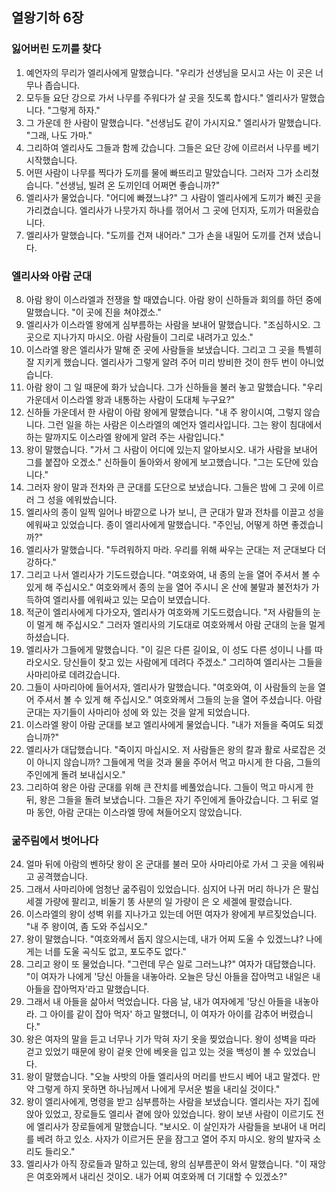## 열왕기하 6장

### 잃어버린 도끼를 찾다
1. 예언자의 무리가 엘리사에게 말했습니다. "우리가 선생님을 모시고 사는 이 곳은 너무나 좁습니다.
2. 모두들 요단 강으로 가서 나무를 주워다가 살 곳을 짓도록 합시다." 엘리사가 말했습니다. "그렇게 하자."
3. 그 가운데 한 사람이 말했습니다. "선생님도 같이 가시지요." 엘리사가 말했습니다. "그래, 나도 가마."
4. 그리하여 엘리사도 그들과 함께 갔습니다. 그들은 요단 강에 이르러서 나무를 베기 시작했습니다.
5. 어떤 사람이 나무를 찍다가 도끼를 물에 빠뜨리고 말았습니다. 그러자 그가 소리쳤습니다. "선생님, 빌려 온 도끼인데 어쩌면 좋습니까?"
6. 엘리사가 물었습니다. "어디에 빠졌느냐?" 그 사람이 엘리사에게 도끼가 빠진 곳을 가리켰습니다. 엘리사가 나뭇가지 하나를 꺾어서 그 곳에 던지자, 도끼가 떠올랐습니다.
7. 엘리사가 말했습니다. "도끼를 건져 내어라." 그가 손을 내밀어 도끼를 건져 냈습니다.
### 엘리사와 아람 군대
8. 아람 왕이 이스라엘과 전쟁을 할 때였습니다. 아람 왕이 신하들과 회의를 하던 중에 말했습니다. "이 곳에 진을 쳐야겠소."
9. 엘리사가 이스라엘 왕에게 심부름하는 사람을 보내어 말했습니다. "조심하시오. 그 곳으로 지나가지 마시오. 아람 사람들이 그리로 내려가고 있소."
10. 이스라엘 왕은 엘리사가 말해 준 곳에 사람들을 보냈습니다. 그리고 그 곳을 특별히 잘 지키게 했습니다. 엘리사가 그렇게 알려 주어 미리 방비한 것이 한두 번이 아니었습니다.
11. 아람 왕이 그 일 때문에 화가 났습니다. 그가 신하들을 불러 놓고 말했습니다. "우리 가운데서 이스라엘 왕과 내통하는 사람이 도대체 누구요?"
12. 신하들 가운데서 한 사람이 아람 왕에게 말했습니다. "내 주 왕이시여, 그렇지 않습니다. 그런 일을 하는 사람은 이스라엘의 예언자 엘리사입니다. 그는 왕이 침대에서 하는 말까지도 이스라엘 왕에게 알려 주는 사람입니다."
13. 왕이 말했습니다. "가서 그 사람이 어디에 있는지 알아보시오. 내가 사람을 보내어 그를 붙잡아 오겠소." 신하들이 돌아와서 왕에게 보고했습니다. "그는 도단에 있습니다."
14. 그러자 왕이 말과 전차와 큰 군대를 도단으로 보냈습니다. 그들은 밤에 그 곳에 이르러 그 성을 에워쌌습니다.
15. 엘리사의 종이 일찍 일어나 바깥으로 나가 보니, 큰 군대가 말과 전차를 이끌고 성을 에워싸고 있었습니다. 종이 엘리사에게 말했습니다. "주인님, 어떻게 하면 좋겠습니까?"
16. 엘리사가 말했습니다. "두려워하지 마라. 우리를 위해 싸우는 군대는 저 군대보다 더 강하다."
17. 그리고 나서 엘리사가 기도드렸습니다. "여호와여, 내 종의 눈을 열어 주셔서 볼 수 있게 해 주십시오." 여호와께서 종의 눈을 열어 주시니 온 산에 불말과 불전차가 가득하여 엘리사를 에워싸고 있는 모습이 보였습니다.
18. 적군이 엘리사에게 다가오자, 엘리사가 여호와께 기도드렸습니다. "저 사람들의 눈이 멀게 해 주십시오." 그러자 엘리사의 기도대로 여호와께서 아람 군대의 눈을 멀게 하셨습니다.
19. 엘리사가 그들에게 말했습니다. "이 길은 다른 길이요, 이 성도 다른 성이니 나를 따라오시오. 당신들이 찾고 있는 사람에게 데려다 주겠소." 그리하여 엘리사는 그들을 사마리아로 데려갔습니다.
20. 그들이 사마리아에 들어서자, 엘리사가 말했습니다. "여호와여, 이 사람들의 눈을 열어 주셔서 볼 수 있게 해 주십시오." 여호와께서 그들의 눈을 열어 주셨습니다. 아람 군대는 자기들이 사마리아 성에 와 있는 것을 알게 되었습니다.
21. 이스라엘 왕이 아람 군대를 보고 엘리사에게 물었습니다. "내가 저들을 죽여도 되겠습니까?"
22. 엘리사가 대답했습니다. "죽이지 마십시오. 저 사람들은 왕의 칼과 활로 사로잡은 것이 아니지 않습니까? 그들에게 먹을 것과 물을 주어서 먹고 마시게 한 다음, 그들의 주인에게 돌려 보내십시오."
23. 그리하여 왕은 아람 군대를 위해 큰 잔치를 베풀었습니다. 그들이 먹고 마시게 한 뒤, 왕은 그들을 돌려 보냈습니다. 그들은 자기 주인에게 돌아갔습니다. 그 뒤로 얼마 동안, 아람 군대는 이스라엘 땅에 쳐들어오지 않았습니다.
### 굶주림에서 벗어나다
24. 얼마 뒤에 아람의 벤하닷 왕이 온 군대를 불러 모아 사마리아로 가서 그 곳을 에워싸고 공격했습니다.
25. 그래서 사마리아에 엄청난 굶주림이 있었습니다. 심지어 나귀 머리 하나가 은 팔십 세겔 가량에 팔리고, 비둘기 똥 사분의 일 가량이 은 오 세겔에 팔렸습니다.
26. 이스라엘의 왕이 성벽 위를 지나가고 있는데 어떤 여자가 왕에게 부르짖었습니다. "내 주 왕이여, 좀 도와 주십시오."
27. 왕이 말했습니다. "여호와께서 돕지 않으시는데, 내가 어찌 도울 수 있겠느냐? 나에게는 너를 도울 곡식도 없고, 포도주도 없다."
28. 그리고 왕이 또 물었습니다. "그런데 무슨 일로 그러느냐?" 여자가 대답했습니다. "이 여자가 나에게 '당신 아들을 내놓아라. 오늘은 당신 아들을 잡아먹고 내일은 내 아들을 잡아먹자'라고 말했습니다.
29. 그래서 내 아들을 삶아서 먹었습니다. 다음 날, 내가 여자에게 '당신 아들을 내놓아라. 그 아이를 같이 잡아 먹자' 하고 말했더니, 이 여자가 아이를 감추어 버렸습니다."
30. 왕은 여자의 말을 듣고 너무나 기가 막혀 자기 옷을 찢었습니다. 왕이 성벽을 따라 걷고 있었기 때문에 왕이 겉옷 안에 베옷을 입고 있는 것을 백성이 볼 수 있었습니다.
31. 왕이 말했습니다. "오늘 사밧의 아들 엘리사의 머리를 반드시 베어 내고 말겠다. 만약 그렇게 하지 못하면 하나님께서 나에게 무서운 벌을 내리실 것이다."
32. 왕이 엘리사에게, 명령을 받고 심부름하는 사람을 보냈습니다. 엘리사는 자기 집에 앉아 있었고, 장로들도 엘리사 곁에 앉아 있었습니다. 왕이 보낸 사람이 이르기도 전에 엘리사가 장로들에게 말했습니다. "보시오. 이 살인자가 사람들을 보내어 내 머리를 베려 하고 있소. 사자가 이르거든 문을 잠그고 열어 주지 마시오. 왕의 발자국 소리도 들리오."
33. 엘리사가 아직 장로들과 말하고 있는데, 왕의 심부름꾼이 와서 말했습니다. "이 재앙은 여호와께서 내리신 것이오. 내가 어찌 여호와께 더 기대할 수 있겠소?"